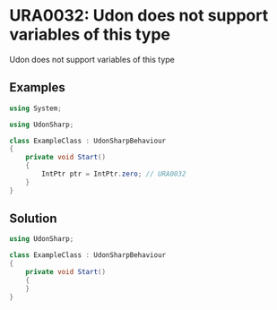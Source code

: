 # URA0032: Udon does not support variables of this type

Udon does not support variables of this type

## Examples

```csharp
using System;

using UdonSharp;

class ExampleClass : UdonSharpBehaviour
{
    private void Start()
    {
        IntPtr ptr = IntPtr.zero; // URA0032
    }
}
```

## Solution

```csharp
using UdonSharp;

class ExampleClass : UdonSharpBehaviour
{
    private void Start()
    {
    }
}
```
